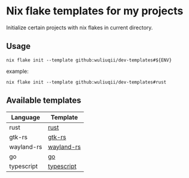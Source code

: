 # Nix flake templates for my projects

Initialize certain projects with nix flakes in current directory.

## Usage

```shell
nix flake init --template github:wuliuqii/dev-templates#${ENV}
```

example:

```shell
nix flake init --template github:wuliuqii/dev-templates#rust
```

## Available templates

| Language   | Template                   |
| ---------- | -------------------------- |
| rust       | [rust](./rust)             |
| gtk-rs     | [gtk-rs](./gtk-rs)         |
| wayland-rs     | [wayland-rs](./wayland-rs)         |
| go         | [go](./go)                 |
| typescript | [typescript](./typescript) |
